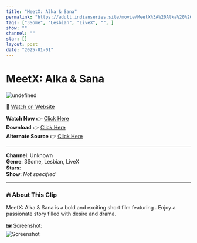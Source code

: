 ```yaml
---
title: "MeetX: Alka & Sana"
permalink: "https://adult.indianseries.site/movie/MeetX%3A%20Alka%20%26%20Sana"
tags: ["3Some", "Lesbian", "LiveX", "", ]
show: ""
channel: ""
star: []
layout: post
date: "2025-01-01"
---
```


# MeetX: Alka & Sana

![undefined](https://desisins.com/wp-content/uploads/2024/09/Threesome-Sana-Alka-Raj-DesiSins.com_.jpg)

🔗 [Watch on Website](https://adult.indianseries.site/movie/MeetX%3A%20Alka%20%26%20Sana)

**Watch Now** 👉 [Click Here](https://adult.indianseries.site/movie/MeetX%3A%20Alka%20%26%20Sana)  
**Download** 👉 [Click Here](https://adult.indianseries.site/movie/MeetX%3A%20Alka%20%26%20Sana)  
**Alternate Source** 👉 [Click Here](https://adult.indianseries.site/movie/MeetX%3A%20Alka%20%26%20Sana)

---

**Channel**: Unknown  
**Genre**: 3Some, Lesbian, LiveX  
**Stars**:   
**Show**: *Not specified*

---

### 🔥 About This Clip

MeetX: Alka & Sana is a bold and exciting short film featuring . Enjoy a passionate story filled with desire and drama.
 
🖼️ Screenshot:  
![Screenshot](https://desisins.com/wp-content/uploads/2024/09/Threesome-Sana-Alka-Raj-DesiSins.com_.jpg)
